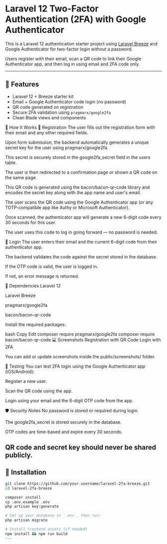 # Laravel 12 Two-Factor Authentication (2FA) with Google Authenticator

This is a Laravel 12 authentication starter project using [Laravel Breeze](https://laravel.com/docs/starter-kits#breeze) and Google Authenticator for two-factor login without a password.

Users register with their email, scan a QR code to link their Google Authenticator app, and then log in using email and 2FA code only.

---

## 🔐 Features

- Laravel 12 + Breeze starter kit
- Email + Google Authenticator code login (no password)
- QR code generated on registration
- Secure 2FA validation using `pragmarx/google2fa`
- Clean Blade views and components

📱 How It Works
📝 Registration
The user fills out the registration form with their email and any other required fields.

Upon form submission, the backend automatically generates a unique secret key for the user using pragmarx/google2fa.

This secret is securely stored in the google2fa_secret field in the users table.

The user is then redirected to a confirmation page or shown a QR code on the same page.

This QR code is generated using the bacon/bacon-qr-code library and encodes the secret key along with the app name and user's email.

The user scans the QR code using the Google Authenticator app (or any TOTP-compatible app like Authy or Microsoft Authenticator).

Once scanned, the authenticator app will generate a new 6-digit code every 30 seconds for this user.

The user uses this code to log in going forward — no password is needed.

🔐 Login
The user enters their email and the current 6-digit code from their authenticator app.

The backend validates the code against the secret stored in the database.

If the OTP code is valid, the user is logged in.

If not, an error message is returned.

🔧 Dependencies
Laravel 12

Laravel Breeze

pragmarx/google2fa

bacon/bacon-qr-code

Install the required packages:

bash
Copy
Edit
composer require pragmarx/google2fa
composer require bacon/bacon-qr-code
💻 Screenshots
Registration with QR Code	Login with 2FA

You can add or update screenshots inside the public/screenshots/ folder.

🧪 Testing
You can test 2FA login using the Google Authenticator app (iOS/Android):

Register a new user.

Scan the QR code using the app.

Login using your email and the 6-digit OTP code from the app.

🛡️ Security Notes
No password is stored or required during login.

The google2fa_secret is stored securely in the database.

OTP codes are time-based and expire every 30 seconds.

QR code and secret key should never be shared publicly.
---

## 🚀 Installation

```bash
git clone https://github.com/your-username/laravel-2fa-breeze.git
cd laravel-2fa-breeze

composer install
cp .env.example .env
php artisan key:generate

# Set up your database in `.env`, then run:
php artisan migrate

# Install frontend assets (if needed)
npm install && npm run build
---



